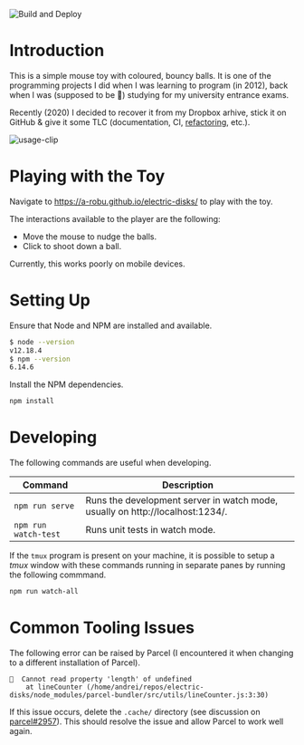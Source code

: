 ![Build and Deploy](https://github.com/a-robu/electric-disks/workflows/Build%20and%20Deploy/badge.svg?branch=master)

# Introduction

This is a simple mouse toy with coloured, bouncy balls. It is one of the programming projects I did when I was learning to program (in 2012), back when I was (supposed to be 🙂) studying for my university entrance exams.

Recently (2020) I decided to recover it from my Dropbox arhive, stick it on GitHub & give it some TLC (documentation, CI, [refactoring](https://github.com/a-robu/electric-disks/issues/2), etc.).

![usage-clip](usage-clip.gif)

# Playing with the Toy

Navigate to https://a-robu.github.io/electric-disks/ to play with the toy.

The interactions available to the player are the following:
- Move the mouse to nudge the balls.
- Click to shoot down a ball.

Currently, this works poorly on mobile devices.

# Setting Up

Ensure that Node and NPM are installed and available.

```bash
$ node --version
v12.18.4
$ npm --version
6.14.6
```

Install the NPM dependencies.

```bash
npm install
```

# Developing

The following commands are useful when developing.

| Command | Description |
|---------|-------------|
| `npm run serve` | Runs the development server in watch mode, usually on http://localhost:1234/. |
| `npm run watch-test` | Runs unit tests in watch mode. |

If the `tmux` program is present on your machine, it is possible to setup a _tmux_ window with these commands running in separate panes by running the following commmand.

```bash
npm run watch-all
```

# Common Tooling Issues

The following error can be raised by Parcel (I encountered it when changing to a different installation of Parcel).

```
🚨  Cannot read property 'length' of undefined
    at lineCounter (/home/andrei/repos/electric-disks/node_modules/parcel-bundler/src/utils/lineCounter.js:3:30)
```

If this issue occurs, delete the `.cache/` directory (see discussion on [parcel#2957](https://github.com/parcel-bundler/parcel/issues/2957#issuecomment-486915492)). This should resolve the issue and allow Parcel to work well again.
